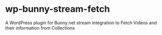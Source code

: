 # wp-bunny-stream-fetch
A WordPress plugin for Bunny.net stream integration to Fetch Videos and their information from Collections
